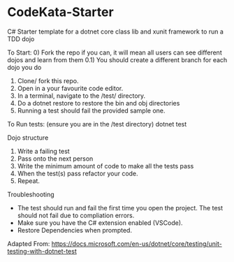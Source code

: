 # CodeKata-Starter
C# Starter template for a dotnet core class lib and xunit framework to run a TDD dojo

To Start:
0) Fork the repo if you can, it will mean all users can see different dojos and learn from them
0.1) You should create a different branch for each dojo you do
1) Clone/ fork this repo.
2) Open in a your favourite code editor.
3) In a terminal, navigate to the /test/ directory.
4) Do a dotnet restore to restore the bin and obj directories
5) Running a test should fail the provided sample one.

To Run tests: (ensure you are in the /test directory)
dotnet test

Dojo structure
1) Write a failing test
2) Pass onto the next person
3) Write the minimum amount of code to make all the tests pass
4) When the test(s) pass refactor your code.
5) Repeat.


Troubleshooting

- The test should run and fail the first time you open the project. The test should not fail due to compliation errors.
- Make sure you have the C# extension enabled (VSCode).
- Restore Dependencies when prompted.

Adapted From:
https://docs.microsoft.com/en-us/dotnet/core/testing/unit-testing-with-dotnet-test
